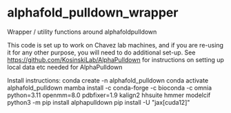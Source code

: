 # alphafold_pulldown_wrapper
Wrapper / utility functions around alphafoldpulldown

This code is set up to work on Chavez lab machines, and if you are re-using it for any other purpose, you will need to do additional set-up. See https://github.com/KosinskiLab/AlphaPulldown for instructions on setting up local data etc needed for AlphaPulldown

Install instructions:
conda create -n alphafold_pulldown
conda activate alphafold_pulldown
mamba install -c conda-forge -c bioconda -c omnia python=3.11 openmm=8.0 pdbfixer=1.9 kalign2 hhsuite hmmer modelcif
python3 -m pip install alphapulldown
pip install -U "jax[cuda12]"